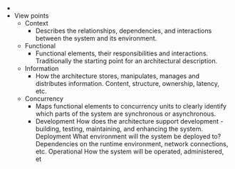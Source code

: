 -
- View points
	- Context
		- Describes the relationships, dependencies, and interactions between the system and its environment.
	- Functional
		- Functional elements, their responsibilities and interactions. Traditionally the starting point for an architectural 
		  description.
	- Information
		- How the architecture stores, manipulates, manages and distributes information. Content, structure, ownership, latency, 
		  etc.
	- Concurrency
		- Maps functional elements to concurrency units to clearly identify which parts of the system are synchronous or 
		  asynchronous.
		- Development How does the architecture support development - building, testing, maintaining, and enhancing the system.
		  Deployment What environment will the system be deployed to? Dependencies on the runtime environment, network connections, 
		  etc.
		  Operational How the system will be operated, administered, et